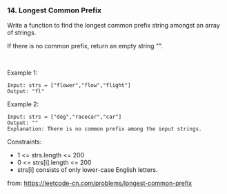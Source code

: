 ### 14. Longest Common Prefix

Write a function to find the longest common prefix string amongst an array of strings.

If there is no common prefix, return an empty string "".

 

Example 1:
```
Input: strs = ["flower","flow","flight"]
Output: "fl"
```

Example 2:
```
Input: strs = ["dog","racecar","car"]
Output: ""
Explanation: There is no common prefix among the input strings.
```

Constraints:

* 1 <= strs.length <= 200
* 0 <= strs[i].length <= 200
* strs[i] consists of only lower-case English letters.


from: https://leetcode-cn.com/problems/longest-common-prefix
